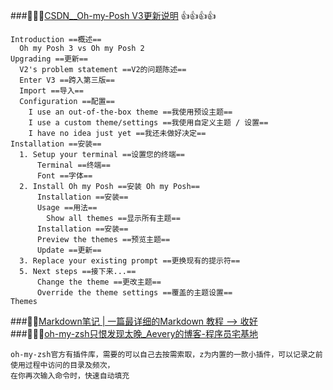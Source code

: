 ###💚💚💚[CSDN__Oh-my-Posh V3更新说明](https://blog.csdn.net/weixin_44490152/article/details/113890026) 👍👍👍👍    
```shell
Introduction ==概述==
  Oh my Posh 3 vs Oh my Posh 2
Upgrading ==更新==
  V2's problem statement ==V2的问题陈述==
  Enter V3 ==跨入第三版==
  Import ==导入==
  Configuration ==配置==
    I use an out-of-the-box theme ==我使用预设主题==
    I use a custom theme/settings ==我使用自定义主题 / 设置==
    I have no idea just yet ==我还未做好决定==
Installation ==安装==
  1. Setup your terminal ==设置您的终端==
      Terminal ==终端==
      Font ==字体==
  2. Install Oh my Posh ==安装 Oh my Posh==
      Installation ==安装==
      Usage ==用法==
        Show all themes ==显示所有主题==
      Installation ==安装==
      Preview the themes ==预览主题==
      Update ==更新==
  3. Replace your existing prompt ==更换现有的提示符==
  5. Next steps ==接下来...==
      Change the theme ==更改主题==
      Override the theme settings ==覆盖的主题设置==
Themes
```
###💚💚[Markdown笔记 | 一篇最详细的Markdown 教程 --> 收好](https://cloud.tencent.com/developer/article/1461211)  
###💚💚💚[oh-my-zsh只恨发现太晚_Aevery的博客-程序员宅基地](https://www.cxyzjd.com/article/youshijifen/108170218)  
```shell
oh-my-zsh官方有插件库，需要的可以自己去按需索取，z为内置的一款小插件，可以记录之前使用过程中访问的目录及频次，
在你再次输入命令时，快速自动填充
```
